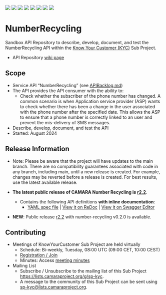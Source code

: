 <a href="https://github.com/camaraproject/NumberRecycling/commits/" title="Last Commit"><img src="https://img.shields.io/github/last-commit/camaraproject/NumberRecycling?style=plastic"></a>
<a href="https://github.com/camaraproject/NumberRecycling/issues" title="Open Issues"><img src="https://img.shields.io/github/issues/camaraproject/NumberRecycling?style=plastic"></a>
<a href="https://github.com/camaraproject/NumberRecycling/pulls" title="Open Pull Requests"><img src="https://img.shields.io/github/issues-pr/camaraproject/NumberRecycling?style=plastic"></a>
<a href="https://github.com/camaraproject/NumberRecycling/graphs/contributors" title="Contributors"><img src="https://img.shields.io/github/contributors/camaraproject/NumberRecycling?style=plastic"></a>
<a href="https://github.com/camaraproject/NumberRecycling" title="Repo Size"><img src="https://img.shields.io/github/repo-size/camaraproject/NumberRecycling?style=plastic"></a>
<a href="https://github.com/camaraproject/NumberRecycling/blob/main/LICENSE" title="License"><img src="https://img.shields.io/badge/License-Apache%202.0-green.svg?style=plastic"></a>
<a href="https://github.com/camaraproject/NumberRecycling/releases/latest" title="Latest Release"><img src="https://img.shields.io/github/release/camaraproject/NumberRecycling?style=plastic"></a>
<a href="https://github.com/camaraproject/Governance/blob/main/ProjectStructureAndRoles.md" title="Sandbox API Repository"><img src="https://img.shields.io/badge/Sandbox%20API%20Repository-yellow?style=plastic"></a>

# NumberRecycling

Sandbox API Repository to describe, develop, document, and test the NumberRecycling API within the [Know Your Customer (KYC)](https://lf-camaraproject.atlassian.net/wiki/x/I4DGB) Sub Project.

* API Repository [wiki page](https://lf-camaraproject.atlassian.net/wiki/x/ggCaBQ)

## Scope

* Service API “NumberRecycling” (see [APIBacklog.md](https://github.com/camaraproject/APIBacklog/blob/main/documentation/APIbacklog.md))
* The API provides the API consumer with the ability to:  
  * Check whether the subscriber of the phone number has changed. A common scenario is when Application service provider (ASP) wants to check whether there has been a change in the user associated with the phone number after the specified date. This allows the ASP to ensure that a phone number is correctly linked to an user and prevent the mis-delivery of SMS messages.
* Describe, develop, document, and test the API
* Started: August 2024

## Release Information

* Note: Please be aware that the project will have updates to the main branch. There are no compatibility guarantees associated with code in any branch, including main, until a new release is created. For example, changes may be reverted before a release is created. For best results, use the latest available release.

* **The latest public release of CAMARA Number Recycling is [r2.2](https://github.com/camaraproject/NumberRecycling/releases/tag/r2.2)**.
  - Contains the following API definitions **with inline documentation**:
    - [YAML spec file](https://github.com/camaraproject/NumberRecycling/blob/r2.2/code/API_definitions/number-recycling.yaml) | [View it on ReDoc](https://redocly.github.io/redoc/?url=https://raw.githubusercontent.com/camaraproject/NumberRecycling/r2.2/code/API_definitions/number-recycling.yaml&nocors) | [View it on Swagger Editor](https://camaraproject.github.io/swagger-ui/?url=https://raw.githubusercontent.com/camaraproject/NumberRecycling/r2.2/code/API_definitions/number-recycling.yaml&nocors)
* **NEW**: Public release [r2.2](https://github.com/camaraproject/NumberRecycling/releases/tag/r2.2) with number-recycling v0.2.0 is available.

## Contributing
* Meetings of KnowYourCustomer Sub Project are held virtually 
    * Schedule: Bi-weekly, Tuesday, 08:00 UTC (09:00 CET, 10:00 CEST)
    * [Registration / Join](https://zoom-lfx.platform.linuxfoundation.org/meeting/96235150735?password=7e3fea67-a76e-4941-8a70-392cf5545917)
    * Minutes: Access [meeting minutes](https://github.com/camaraproject/KnowYourCustomer/tree/main/documentation/MeetingMinutes)
* Mailing List
    * Subscribe / Unsubscribe to the mailing list of this Sub Project <https://lists.camaraproject.org/g/sp-kyc>.
    * A message to the community of this Sub Project can be sent using <sp-kyc@lists.camaraproject.org>.
